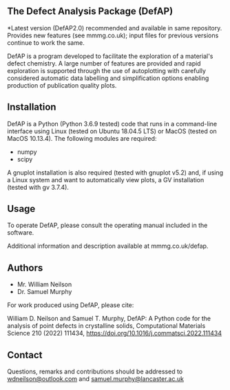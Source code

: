 ## The Defect Analysis Package (DefAP)

*Latest version (DefAP2.0) recommended and available in same repository. Provides new features (see mmmg.co.uk); input files for previous versions continue to work the same. 
 
DefAP is a program developed to facilitate the exploration of a material's defect chemistry. A large number of features are provided and rapid exploration is supported through the use of autoplotting with carefully considered automatic data labelling and simplification options enabling production of publication quality plots. 

## Installation

DefAP is a Python (Python 3.6.9 tested) code that runs in a command-line interface using Linux (tested on Ubuntu 18.04.5 LTS) or MacOS (tested on MacOS 10.13.4). The following modules are required:
- numpy
- scipy

A gnuplot installation is also required (tested with gnuplot v5.2) and, if using a Linux system and want to automatically view plots, a GV installation (tested with gv 3.7.4).  

## Usage

To operate DefAP, please consult the operating manual included in the software. 

Additional information and description available at mmmg.co.uk/defap.

## Authors
- Mr. William Neilson
- Dr. Samuel Murphy

For work produced using DefAP, please cite: 

William D. Neilson and Samuel T. Murphy, DefAP: A Python code for the analysis of point defects in crystalline solids, Computational Materials Science 210 (2022) 111434, https://doi.org/10.1016/j.commatsci.2022.111434

## Contact
Questions, remarks and contributions should be addressed to wdneilson@outlook.com and samuel.murphy@lancaster.ac.uk
